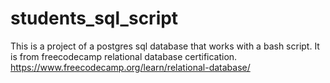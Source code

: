 # students_sql_script
This is a project of a postgres sql database that works with a bash script. It is from freecodecamp relational database certification. https://www.freecodecamp.org/learn/relational-database/
